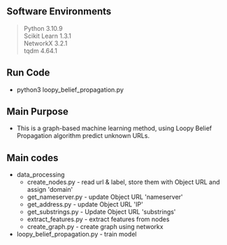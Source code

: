 ## Software Environments
> Python 3.10.9  
> Scikit Learn 1.3.1   
> NetworkX 3.2.1  
> tqdm 4.64.1 

## Run Code
* python3 loopy_belief_propagation.py

## Main Purpose
* This is a graph-based machine learning method, using Loopy Belief Propagation algorithm predict unknown URLs.

## Main codes
* data_processing
    * create_nodes.py - read url & label, store them with Object URL and assign 'domain'  
    * get_nameserver.py - update Object URL 'nameserver'  
    * get_address.py - update Object URL 'IP'  
    * get_substrings.py - Update Object URL 'substrings' 
    * extract_features.py - extract features from nodes 
    * create_graph.py - create graph using networkx
* loopy_belief_propagation.py - train model
